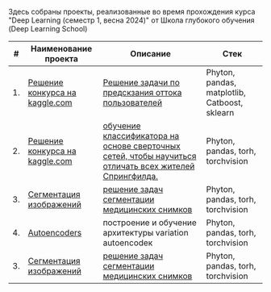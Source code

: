 
Здесь собраны проекты, реализованные во время прохождения курса "Deep Learning (семестр 1, весна 2024)" от Школа глубокого обучения (Deep Learning School)

| #    | Наименование проекта                | Описание                                                     | Стек                                                         |
| ---- | ------------------------------------------------------------ | ------------------------------------------------------------ | ------------------------------------------------------------ |
| 1.   | [Решение конкурса на kaggle.com](https://github.com/permyakov-andrew/DEEP-Learning-School/tree/main/Предсказание%20оттока%20пользователей) | [Решение задачи по предскзания оттока пользователей](https://www.kaggle.com/c/advanced-dls-spring-2021/)| Phyton, pandas, matplotlib, Catboost, sklearn      |
| 2.   | [Решение конкурса на kaggle.com](https://github.com/permyakov-andrew/DEEP-Learning-School/tree/main/Journey%20to%20Springfield) | [обучение классификатора на основе сверточных сетей, чтобы научиться отличать всех жителей Спрингфилда.](https://www.kaggle.com/competitions/journey-springfield/overview)| Phyton, pandas, torh, torchvision    |
| 3.   | [Сегментация изображений](https://github.com/permyakov-andrew/DEEP-Learning-School/tree/main/semantic%20segmentation)| [решение задач сегментации медицинских снимков](https://github.com/permyakov-andrew/DEEP-Learning-School/tree/main/semantic%20segmentation)| Phyton, pandas, torh, torchvision    |
| 4.   | [Autoencoders](https://github.com/permyakov-andrew/DEEP-Learning-School/tree/main/autoencoders)| построение и обучение архитектуры variation autoencodeк| Phyton, pandas, torh, torchvision    |
| 3.   | [Сегментация изображений](https://github.com/permyakov-andrew/DEEP-Learning-School/tree/main/semantic%20segmentation)| [решение задач сегментации медицинских снимков](https://github.com/permyakov-andrew/DEEP-Learning-School/blob/main/semantic%20segmentation/semantic_segmentation_Permyakov.ipynb)| Phyton, pandas, torh, torchvision    |

